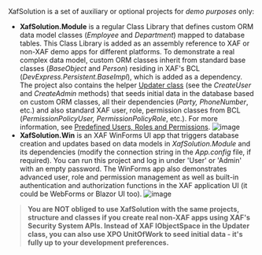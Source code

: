XafSolution is a set of auxiliary or optional projects for *demo purposes* only:

* **XafSolution.Module** is a regular Class Library that defines custom ORM data model classes (*Employee* and *Department*) mapped to database tables. This Class Library is added as an assembly reference to XAF or non-XAF demo apps for different platforms.
To demonstrate a real complex data model, custom ORM classes inherit from standard base classes (*BaseObject* and *Person*) residing in XAF's BCL (*DevExpress.Persistent.BaseImpl*), which is added as a dependency.
The project also contains the helper [Updater class](./XafSolution.Module/DatabaseUpdate/Updater.cs) (see the *CreateUser* and *CreateAdmin* methods) that seeds initial data in the database based on custom ORM classes, all their dependencies (*Party, PhoneNumber*, etc.) and also standard XAF user, role, permission classes from BCL (*PermissionPolicyUser, PermissionPolicyRole*, etc.). For more information, see [Predefined Users, Roles and Permissions](https://docs.devexpress.com/eXpressAppFramework/119065/concepts/security-system/predefined-users-roles-and-permissions).
![image](https://github.com/DevExpress-Examples/XAF_how-to-use-the-integrated-mode-of-the-security-system-in-non-xaf-applications-e4908/blob/19.2.6%2B/images/User_Role_Permission_DB.png)
* **XafSolution.Win** is an XAF WinForms UI app that triggers database creation and updates based on data models in *XafSolution.Module* and its dependencies (modify the connection string in the *App.config* file, if required).
You can run this project and log in under 'User' or 'Admin' with an empty password. The WinForms app also demonstrates advanced user, role and permission management as well as built-in authentication and authorization functions in the XAF application UI (it could be WebForms or Blazor UI too).
![image](https://github.com/DevExpress-Examples/XAF_how-to-use-the-integrated-mode-of-the-security-system-in-non-xaf-applications-e4908/blob/19.2.6%2B/images/Advanced_XAF_UI_security_features.png)

> **You are NOT obliged to use XafSolution with the same projects, structure and classes if you create real non-XAF apps using XAF's Security System APIs. Instead of XAF IObjectSpace in the Updater class, you can also use XPO UnitOfWork to seed initial data - it's fully up to your development preferences.**
